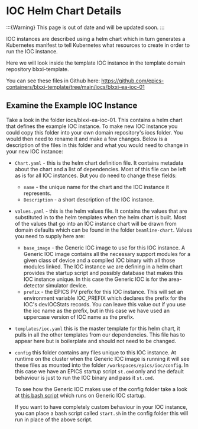 # IOC Helm Chart Details

:::{Warning}
This page is out of date and will be updated soon.
:::

IOC instances are described using a helm chart which in turn generates
a Kubernetes manifest to tell Kubernetes what resources to create in order
to run the IOC instance.

Here we will look inside the template IOC instance in the template
domain repository blxxi-template.

You can see these files in Github here:
<https://github.com/epics-containers/blxxi-template/tree/main/iocs/blxxi-ea-ioc-01>

## Examine the Example IOC Instance

Take a look in the folder iocs/blxxi-ea-ioc-01. This contains a helm chart
that defines the example IOC instance. To make new IOC instance you could
copy this folder into your own domain repository's iocs folder. You would then
need to rename it and make a few changes. Below is a description of the files
in this folder and what you would need to change in your new IOC instance:

- `Chart.yaml` - this is the helm chart definition file. It contains
  metadata about the chart and a list of dependencies. Most of this file
  can be left as is for all IOC instances. But you do need to change these
  fields:

  - `name` - the unique name for the chart and the IOC instance it represents.
  - `Description` - a short description of the IOC instance.

- `values.yaml` - this is the helm values file. It contains the values that
  are substituted in to the helm templates when the helm chart is built. Most
  of the values that go into an IOC instance chart will be drawn from
  domain defaults which can be found in the folder `beamline-chart`. Values
  you need to supply here are:

  - `base_image` - the Generic IOC image to use for this IOC instance. A
    Generic IOC image contains all the necessary support modules for a
    given class of device and a compiled IOC binary with all those modules
    linked. The IOC instance we are defining in a helm chart provides the startup
    script and possibly database that makes this IOC instance unique. In this
    case the Generic IOC is for the area-detector simulator device.
  - `prefix` - the EPICS PV prefix for this IOC instance. This will set an
    environment variable IOC_PREFIX which declares the prefix for the IOC's
    devIOCStats records. You can leave this value out if you use the ioc
    name as the prefix, but in this case we have used an uppercase version of
    IOC name as the prefix.

- `templates/ioc.yaml` this is the master template for this helm chart,
  it pulls in all the other templates from our dependencies. This file
  has to appear here but is boilerplate and should not need to be changed.

- `config` this folder contains any files unique to this IOC instance. At
  runtime on the cluster when the Generic IOC image is running it will see
  these files as mounted into the folder `/workspaces/epics/ioc/config`.
  In this case we have an EPICS startup script `st.cmd` only
  and the default behaviour is just to run the IOC binary and pass it
  `st.cmd`.

  To see how the Generic IOC makes use of the config folder take a look
  at [this bash script] which runs on Generic IOC startup.

  If you want to have completely custom behaviour in your IOC instance,
  you can place a bash script called `start.sh` in the config folder
  this will run in place of the above script.

[this bash script]: https://github.com/epics-containers/ioc-template/blob/main/ioc/start.sh
